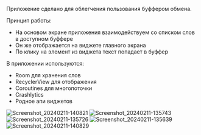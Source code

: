 Приложение сделано для облегчения пользования буффером обмена.

Принцип работы:
- На основом экране приложения взаимодействуем со списком слов в доступном буффере
- Он же отображается на виджете главного экрана
- По клику на элемент из виджета текст попадает в буффер


В приложении используются:
- Room для хранения слов
- RecyclerView для отображения
- Coroutines для многопоточки
- Crashlytics
- Родное апи виджетов



![Screenshot_20240211-140821](https://github.com/januarydayfin/Clipper/assets/50882897/ad4a2ff9-eab0-4f3c-bfa7-8f2850839cc8)
![Screenshot_20240211-135743](https://github.com/januarydayfin/Clipper/assets/50882897/14b8a862-cda3-41e4-b890-56925515fc3e)
![Screenshot_20240211-135726](https://github.com/januarydayfin/Clipper/assets/50882897/3f98f856-2182-4122-8cc3-ff1d2d79201f)
![Screenshot_20240211-135639](https://github.com/januarydayfin/Clipper/assets/50882897/8ac66136-dac4-467e-bb73-df4b269b9a20)
![Screenshot_20240211-140829](https://github.com/januarydayfin/Clipper/assets/50882897/9bd4a5a8-d519-4781-9796-970cd7e74c71)



